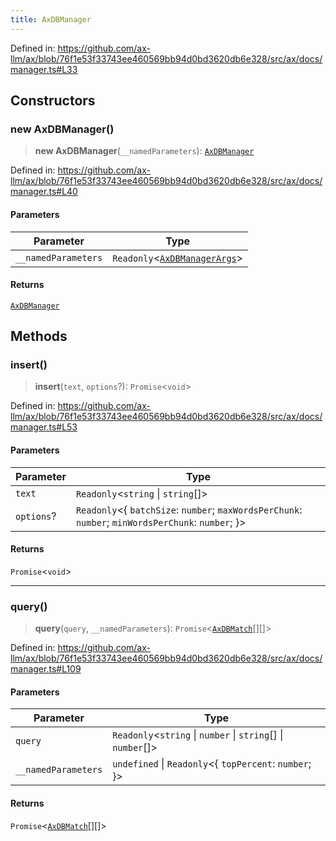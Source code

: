 ```yaml
---
title: AxDBManager
---
```


Defined in: https://github.com/ax-llm/ax/blob/76f1e53f33743ee460569bb94d0bd3620db6e328/src/ax/docs/manager.ts#L33

## Constructors

<a id="constructors"></a>

### new AxDBManager()

> **new AxDBManager**(`__namedParameters`): [`AxDBManager`](/api/#03-apidocs/classaxdbmanager)

Defined in: https://github.com/ax-llm/ax/blob/76f1e53f33743ee460569bb94d0bd3620db6e328/src/ax/docs/manager.ts#L40

#### Parameters

| Parameter | Type |
| ------ | ------ |
| `__namedParameters` | `Readonly`\<[`AxDBManagerArgs`](/api/#03-apidocs/interfaceaxdbmanagerargs)\> |

#### Returns

[`AxDBManager`](/api/#03-apidocs/classaxdbmanager)

## Methods

<a id="insert"></a>

### insert()

> **insert**(`text`, `options`?): `Promise`\<`void`\>

Defined in: https://github.com/ax-llm/ax/blob/76f1e53f33743ee460569bb94d0bd3620db6e328/src/ax/docs/manager.ts#L53

#### Parameters

| Parameter | Type |
| ------ | ------ |
| `text` | `Readonly`\<`string` \| `string`[]\> |
| `options`? | `Readonly`\<\{ `batchSize`: `number`; `maxWordsPerChunk`: `number`; `minWordsPerChunk`: `number`; \}\> |

#### Returns

`Promise`\<`void`\>

***

<a id="query"></a>

### query()

> **query**(`query`, `__namedParameters`): `Promise`\<[`AxDBMatch`](/api/#03-apidocs/interfaceaxdbmatch)[][]\>

Defined in: https://github.com/ax-llm/ax/blob/76f1e53f33743ee460569bb94d0bd3620db6e328/src/ax/docs/manager.ts#L109

#### Parameters

| Parameter | Type |
| ------ | ------ |
| `query` | `Readonly`\<`string` \| `number` \| `string`[] \| `number`[]\> |
| `__namedParameters` | `undefined` \| `Readonly`\<\{ `topPercent`: `number`; \}\> |

#### Returns

`Promise`\<[`AxDBMatch`](/api/#03-apidocs/interfaceaxdbmatch)[][]\>
